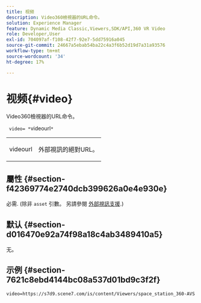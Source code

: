 ```yaml
---
title: 视频
description: Video360檢視器的URL命令。
solution: Experience Manager
feature: Dynamic Media Classic,Viewers,SDK/API,360 VR Video
role: Developer,User
exl-id: 704097af-f108-42f7-92e7-5dd75916a045
source-git-commit: 24667a5ebab54ba22c4a3f6b52d19d7a31a93576
workflow-type: tm+mt
source-wordcount: '34'
ht-degree: 17%

---
```


# 视频{#video}

Video360檢視器的URL命令。

` video= *`videourl`*`

<table id="table_C616483932C2482CA9794DDD7313FD7C"> 
 <tbody> 
  <tr> 
   <td colname="col1"> <p> <span class="codeph"> <span class="varname"> videourl</span> </span> </p> </td> 
   <td colname="col2"> <p> 外部視訊的絕對URL。 </p> </td> 
  </tr> 
 </tbody> 
</table>

## 屬性 {#section-f42369774e2740dcb399626a0e4e930e}

必需. (除非 `asset` 引數。 另請參閱 [外部視訊支援](../../../c-html5-aem-asset-viewers/c-html5-aem-video360/c-html5-aem-video360-external-video-support.md#concept-66aa2784f2294794989bad2af74c3760).)

## 默认 {#section-d016470e92a74f98a18c4ab3489410a5}

无。

## 示例 {#section-7621c8ebd4144bc08a537d01bd9c3f2f}

```
video=https://s7d9.scene7.com/is/content/Viewers/space_station_360-AVS
```
